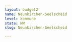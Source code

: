 ```yaml
---
layout: budget2
name: Neunkirchen-Seelscheid
level: kommune
state: NW
slug: Neunkirchen-Seelscheid

---
```



